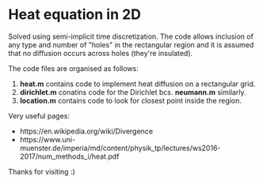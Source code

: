 # Heat equation in 2D
Solved using semi-implicit time discretization. The code allows inclusion of any type and number of "holes" in the rectangular region
and it is assumed that no diffusion occurs across holes (they're insulated). 

The code files are organised as follows:
1. **heat.m** contains code to implement heat diffusion on a rectangular grid. 
2. **dirichlet.m** conatins code for the Dirichlet bcs. **neumann.m** similarly. 
3. **location.m** contains code to look for closest point inside the region. 

Very useful pages:
<ul>
  <li>https://en.wikipedia.org/wiki/Divergence</li>
  <li>https://www.uni-muenster.de/imperia/md/content/physik_tp/lectures/ws2016-2017/num_methods_i/heat.pdf</li>
</ul>


Thanks for visiting :)
 
